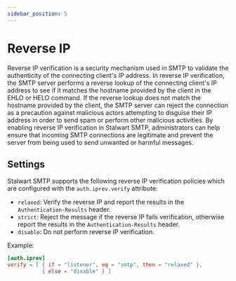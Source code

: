 ```yaml
---
sidebar_position: 5
---
```


# Reverse IP

Reverse IP verification is a security mechanism used in SMTP to validate the authenticity of the connecting client's IP address. In reverse IP verification, the SMTP server performs a reverse lookup of the connecting client's IP address to see if it matches the hostname provided by the client in the EHLO or HELO command. If the reverse lookup does not match the hostname provided by the client, the SMTP server can reject the connection as a precaution against malicious actors attempting to disguise their IP address in order to send spam or perform other malicious activities. By enabling reverse IP verification in Stalwart SMTP, administrators can help ensure that incoming SMTP connections are legitimate and prevent the server from being used to send unwanted or harmful messages.

## Settings

Stalwart SMTP supports the following reverse IP verification policies which are configured with the `auth.iprev.verify` attribute:

- `relaxed`: Verify the reverse IP and report the results in the `Authentication-Results` header.
- `strict`: Reject the message if the reverse IP fails verification, otherwise report the results in the `Authentication-Results` header.
- `disable`: Do not perform reverse IP verification.

Example:

```toml
[auth.iprev]
verify = [ { if = "listener", eq = "smtp", then = "relaxed" }, 
           { else = "disable" } ]
```
